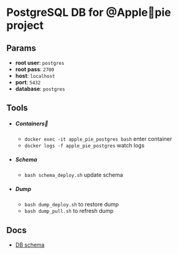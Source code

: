 # PostgreSQL DB for @Apple🥧pie project

## Params

   * **root user**: `postgres`
   * **root pass**: `2700`
   * **host**: `localhost`
   * **port**: `5432`
   * **database**: `postgres`

## Tools

 * ##### Containers🐳

   *  `docker exec -it apple_pie_postgres bash` enter container
   *  `docker logs -f apple_pie_postgres` watch logs

 * ##### Schema

   * `bash schema_deploy.sh` update schema

 * ##### Dump

    * `bash dump_deploy.sh` to restore dump
    * `bash dump_pull.sh` to refresh dump

## Docs

* [DB schema](./SCHEMA_DOC.md)
